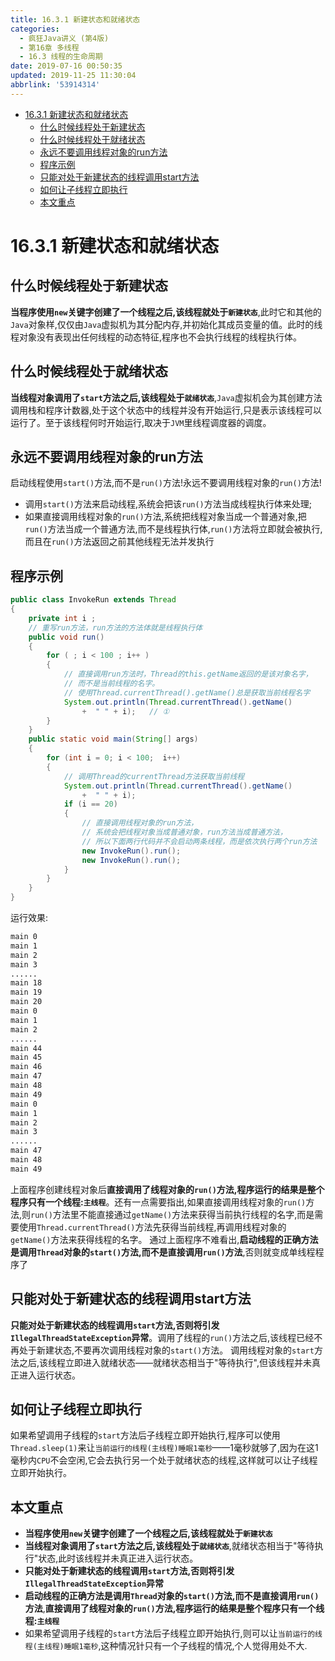```yaml
---
title: 16.3.1 新建状态和就绪状态
categories: 
  - 疯狂Java讲义 (第4版)
  - 第16章 多线程
  - 16.3 线程的生命周期
date: 2019-07-16 00:50:35
updated: 2019-11-25 11:30:04
abbrlink: '53914314'
---
```

<div id='my_toc'>

- [16.3.1 新建状态和就绪状态](/JavaReadingNotes/53914314/#16-3-1-新建状态和就绪状态)
    - [什么时候线程处于新建状态](/JavaReadingNotes/53914314/#什么时候线程处于新建状态)
    - [什么时候线程处于就绪状态](/JavaReadingNotes/53914314/#什么时候线程处于就绪状态)
    - [永远不要调用线程对象的run方法](/JavaReadingNotes/53914314/#永远不要调用线程对象的run方法)
    - [程序示例](/JavaReadingNotes/53914314/#程序示例)
    - [只能对处于新建状态的线程调用start方法](/JavaReadingNotes/53914314/#只能对处于新建状态的线程调用start方法)
    - [如何让子线程立即执行](/JavaReadingNotes/53914314/#如何让子线程立即执行)
    - [本文重点](/JavaReadingNotes/53914314/#本文重点)

</div>
<!--more-->
<script>if (navigator.platform.toLowerCase() == 'win32'){document.getElementById('my_toc').style.display = 'none';}</script>

<!--end-->
<!--SSTStart-->
# 16.3.1 新建状态和就绪状态 #
## 什么时候线程处于新建状态 ##
**当程序使用`new`关键字创建了一个线程之后,该线程就处于`新建状态`**,此时它和其他的`Java`对象样,仅仅由`Java`虚拟机为其分配内存,并初始化其成员变量的值。此时的线程对象没有表现出任何线程的动态特征,程序也不会执行线程的线程执行体。
## 什么时候线程处于就绪状态 ##
**当线程对象调用了`start`方法之后,该线程处于`就绪状态`**,`Java`虚拟机会为其创建方法调用栈和程序计数器,处于这个状态中的线程并没有开始运行,只是表示该线程可以运行了。至于该线程何时开始运行,取决于`JVM`里线程调度器的调度。
## 永远不要调用线程对象的run方法 ##
启动线程使用`start()`方法,而不是`run()`方法!永远不要调用线程对象的`run()`方法!
- 调用`start()`方法来启动线程,系统会把该`run()`方法当成线程执行体来处理;
- 如果直接调用线程对象的`run()`方法,系统把线程对象当成一个普通对象,把`run()`方法当成一个普通方法,而不是线程执行体,`run()`方法将立即就会被执行,而且在`run()`方法返回之前其他线程无法并发执行
<!--SSTStop-->

## 程序示例 ##
```java
public class InvokeRun extends Thread
{
	private int i ;
	// 重写run方法，run方法的方法体就是线程执行体
	public void run()
	{
		for ( ; i < 100 ; i++ )
		{
			// 直接调用run方法时，Thread的this.getName返回的是该对象名字，
			// 而不是当前线程的名字。
			// 使用Thread.currentThread().getName()总是获取当前线程名字
			System.out.println(Thread.currentThread().getName()
				+  " " + i);   // ①
		}
	}
	public static void main(String[] args)
	{
		for (int i = 0; i < 100;  i++)
		{
			// 调用Thread的currentThread方法获取当前线程
			System.out.println(Thread.currentThread().getName()
				+  " " + i);
			if (i == 20)
			{
				// 直接调用线程对象的run方法，
				// 系统会把线程对象当成普通对象，run方法当成普通方法，
				// 所以下面两行代码并不会启动两条线程，而是依次执行两个run方法
				new InvokeRun().run();
				new InvokeRun().run();
			}
		}
	}
}
```
运行效果:
```cmd
main 0
main 1
main 2
main 3
......
main 18
main 19
main 20
main 0
main 1
main 2
......
main 44
main 45
main 46
main 47
main 48
main 49
main 0
main 1
main 2
main 3
......
main 47
main 48
main 49
```
上面程序创建线程对象后**直接调用了线程对象的`run()`方法,程序运行的结果是整个程序只有一个线程:`主线程`**。还有一点需要指出,如果直接调用线程对象的`run()`方法,则`run()`方法里不能直接通过`getName()`方法来获得当前执行线程的名字,而是需要使用`Thread.currentThread()`方法先获得当前线程,再调用线程对象的`getName()`方法来获得线程的名字。
通过上面程序不难看出,**启动线程的正确方法是调用`Thread`对象的`start()`方法,而不是直接调用`run()`方法**,否则就变成单线程程序了

<!--SSTStart-->
## 只能对处于新建状态的线程调用start方法 ##
**只能对处于新建状态的线程调用`start`方法,否则将引发`IllegalThreadStateException`异常**。调用了线程的`run()`方法之后,该线程已经不再处于新建状态,不要再次调用线程对象的`start()`方法。
调用线程对象的`start`方法之后,该线程立即进入就绪状态——就绪状态相当于"等待执行",但该线程并未真正进入运行状态。
## 如何让子线程立即执行 ##
如果希望调用子线程的`start`方法后子线程立即开始执行,程序可以使用`Thread.sleep(1)`来让`当前运行的线程(主线程)睡眠1毫秒`——1毫秒就够了,因为在这1毫秒内`CPU`不会空闲,它会去执行另一个处于就绪状态的线程,这样就可以让子线程立即开始执行。
## 本文重点 ##
- **当程序使用`new`关键字创建了一个线程之后,该线程就处于`新建状态`**
- **当线程对象调用了`start`方法之后,该线程处于`就绪状态`**,就绪状态相当于"等待执行"状态,此时该线程并未真正进入运行状态。
- **只能对处于新建状态的线程调用`start`方法,否则将引发`IllegalThreadStateException`异常**
- **启动线程的正确方法是调用`Thread`对象的`start()`方法,而不是直接调用`run()`方法**,**直接调用了线程对象的`run()`方法,程序运行的结果是整个程序只有一个线程:`主线程`**
- 如果希望调用子线程的`start`方法后子线程立即开始执行,则可以让`当前运行的线程(主线程)睡眠1毫秒`,这种情况针只有一个子线程的情况,个人觉得用处不大.
<!--SSTStop-->
